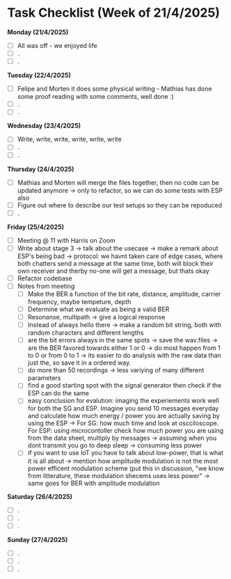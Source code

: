 # Task Checklist (Week of 21/4/2025)

**Monday (21/4/2025)**

- [ ] All was off - we enjoyed life
- [ ] .
- [ ] .

**Tuesday (22/4/2025)**

- [ ] Felipe and Morten it does some physical writing - Mathias has done some proof reading with some comments, well done :)
- [ ] .
- [ ] .

**Wednesday (23/4/2025)**

- [ ] Write, write, write, write, write, write
- [ ] .
- [ ] .

**Thursday (24/4/2025)**

- [ ] Mathias and Morten will merge the files together, then no code can be updated anymore -> only to refactor, so we can do some tests with ESP also
- [ ] Figure out where to describe our test setups so they can be repoduced
- [ ] .

**Friday (25/4/2025)**

- [ ] Meeting @ 11 with Harris on Zoom
- [ ] Write about stage 3 -> talk about the usecase -> make a remark about ESP's being bad -> protocol: we havnt taken care of edge cases, where both chatters send a message at the same time, both will block their own receiver and therby no-one will get a message, but thats okay
- [ ] Refactor codebase
- [ ] Notes from meeting
  - [ ] Make the BER a function of the bit rate, distance, amplitude, carrier frequency, maybe tempeture, depth
  - [ ] Determine what we evaluate as being a valid BER
  - [ ] Resonanse, multipath -> give a logical response
  - [ ] Instead of always hello there -> make a random bit string, both with random characters and different lengths
  - [ ] are the bit errors always in the same spots ->  save the wav.files -> are the BER favored towards either 1 or 0 -> do most happen from 1 to 0 or from 0 to 1 -> its easier to do analysis with the raw data than just the, so save it in a ordered way.
  - [ ] do more than 50 recordings -> less variying of many different parameters
  - [ ] find a good starting spot with the signal generator then check if the ESP can do the same
  - [ ] easy conclusion for evalution: imaging the experiements work well for both the SG and ESP. Imagine you send 10 messages everyday and calculate how much energy / power you are actually saving by using the ESP -> For SG: how much time and look at oscciloscope. For ESP: using microcontoller check how much power you are using from the data sheet, multiply by messages -> assuming when you dont transmit you go to deep sleep -> consuming less power
  - [ ] if you want to use IoT you have to talk about low-power, that is what it is all about -> mention how amplitude modulation is not the most power efficent modulation scheme (put this in discussion, "we know from litterature, these modulation shecems uses less power" -> same goes for BER with amplitude modulation

**Saturday (26/4/2025)**

- [ ] .
- [ ] .
- [ ] .

**Sunday (27/4/2025)**

- [ ] .
- [ ] .
- [ ] .
